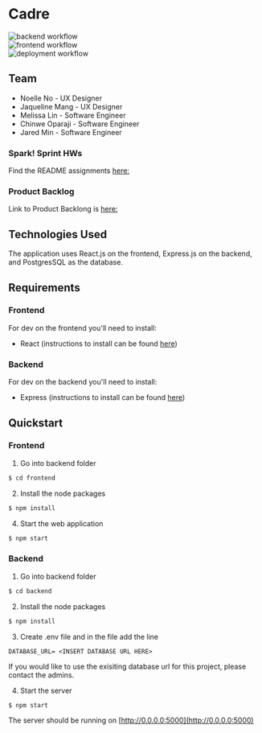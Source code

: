 # Cadre
![backend workflow](https://github.com/jaredm22/cadre/actions/workflows/backend.yml/badge.svg)
</br>
![frontend workflow](https://github.com/jaredm22/cadre/actions/workflows/frontend.yml/badge.svg)
</br>
![deployment workflow](https://github.com/jaredm22/cadre/actions/workflows/deployment.yml/badge.svg)

## Team
- Noelle No - UX Designer
- Jaqueline Mang - UX Designer
- Melissa Lin - Software Engineer
- Chinwe Oparaji - Software Engineer
- Jared Min - Software Engineer

### Spark! Sprint HWs
Find the README assignments [here:](https://github.com/jaredm22/cadre/tree/spark)

### Product Backlog
Link to Product Backlong is [here:](https://buspark.atlassian.net/jira/software/projects/CAD/boards/15/backlog)

## Technologies Used
The application uses React.js on the frontend, Express.js on the backend, and PostgresSQL as the database.

## Requirements
### Frontend
For dev on the frontend you'll need to install:
- React (instructions to install can be found [here](https://reactjs.org/docs/create-a-new-react-app.html))

### Backend
For dev on the backend you'll need to install: 
- Express (instructions to install can be found [here](https://expressjs.com/en/starter/installing.html))

## Quickstart

### Frontend
1. Go into backend folder
```bash
$ cd frontend
```
2. Install the node packages
```bash
$ npm install
```
4. Start the web application
```bash
$ npm start
```
### Backend
1. Go into backend folder
```bash
$ cd backend
```
2. Install the node packages
```bash
$ npm install
```
3. Create .env file and in the file add the line
```
DATABASE_URL= <INSERT DATABASE URL HERE>
```
If you would like to use the exisiting database url for this project, please contact the admins.

4. Start the server
```bash
$ npm start
```
The server should be running on [http://0.0.0.0:5000](http://0.0.0.0:5000)

